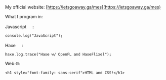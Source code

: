 My official website: [https://letsgoaway.ga/mes](https://letsgoaway.ga/mes)

What I program in:

Javascript <img src="https://upload.wikimedia.org/wikipedia/commons/thumb/6/6a/JavaScript-logo.png/600px-JavaScript-logo.png" alt="" data-canonical-src="https://upload.wikimedia.org/wikipedia/commons/thumb/6/6a/JavaScript-logo.png/600px-JavaScript-logo.png" width="16" height="16" />:

`console.log("JavaScript");`

Haxe <img src="https://api.haxeflixel.com/favicon.ico" alt="" data-canonical-src="https://api.haxeflixel.com/favicon.ico" width="16" height="16" />:

`haxe.log.trace("Haxe w/ OpenFL and HaxeFlixel");`

Web 🌐:

`<h1 style="font-family: sans-serif">HTML and CSS!</h1>`
